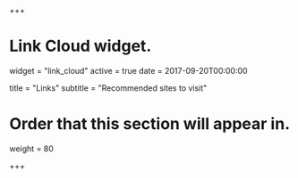 +++
# Link Cloud widget.
widget = "link_cloud"
active = true
date = 2017-09-20T00:00:00

title = "Links"
subtitle = "Recommended sites to visit"

# Order that this section will appear in.
weight = 80

+++


